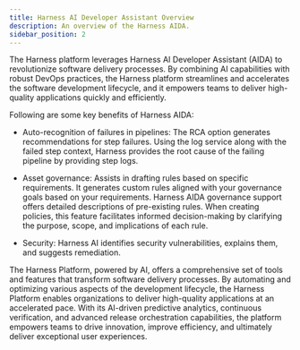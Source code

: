 ```yaml
---
title: Harness AI Developer Assistant Overview
description: An overview of the Harness AIDA.
sidebar_position: 2
---
```


The Harness platform leverages Harness AI Developer Assistant (AIDA) to revolutionize software delivery processes. By combining AI capabilities with robust DevOps practices, the Harness platform streamlines and accelerates the software development lifecycle, and it empowers teams to deliver high-quality applications quickly and efficiently.



Following are some key benefits of Harness AIDA:

- Auto-recognition of failures in pipelines: The RCA option generates recommendations for step failures. Using the log service along with the failed step context, Harness provides the root cause of the failing pipeline by providing step logs.

- Asset governance: Assists in drafting rules based on specific requirements. It generates custom rules aligned with your governance goals based on your requirements. Harness AIDA governance support offers detailed descriptions of pre-existing rules. When creating policies, this feature facilitates informed decision-making by clarifying the purpose, scope, and implications of each rule.
  
- Security: Harness AI identifies security vulnerabilities, explains them, and suggests remediation.

The Harness Platform, powered by AI, offers a comprehensive set of tools and features that transform software delivery processes. By automating and optimizing various aspects of the development lifecycle, the Harness Platform enables organizations to deliver high-quality applications at an accelerated pace. With its AI-driven predictive analytics, continuous verification, and advanced release orchestration capabilities, the platform empowers teams to drive innovation, improve efficiency, and ultimately deliver exceptional user experiences.
